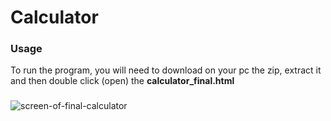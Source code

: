 # Calculator

### Usage
To run the program, you will need to download on your pc the zip, extract it and then double click (open) the <strong>calculator_final.html</strong>

###
![screen-of-final-calculator](https://github.com/aspasia-politou/Calculator/assets/61580719/4235a536-55ea-4cae-8a24-4a87a56354aa)
